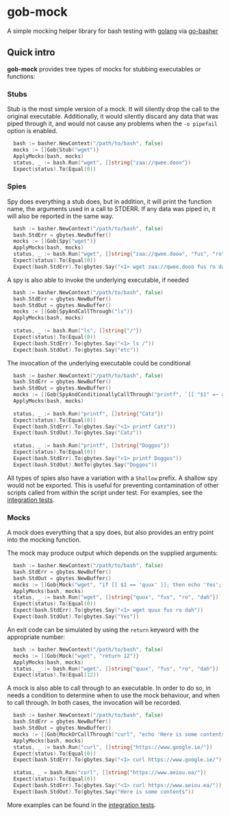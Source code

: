 # gob-mock
A simple mocking helper library for bash testing with [golang](https://golang.org/) via [go-basher](https://github.com/progrium/go-basher/)

## Quick intro

**gob-mock** provides tree types of mocks for stubbing executables or functions:

### Stubs
Stub is the most simple version of a mock. It will silently drop the call to the original executable. Additionally, it would silently discard any data that was piped through it, and would not cause any problems when the `-o pipefail` option is enabled.

```go
  bash := basher.NewContext("/path/to/bash", false)
  mocks := []Gob{Stub("wget")}
  ApplyMocks(bash, mocks)
  status, _ := bash.Run("wget", []string{"zaa://qwee.dooo"})
  Expect(status).To(Equal(0))
```

### Spies
Spy does everything a stub does, but in addition, it will print the function name, the arguments used in a call to STDERR. If any data was piped in, it will also be reported in the same way.

```go
  bash := basher.NewContext("/path/to/bash", false)
  bash.StdErr = gbytes.NewBuffer()
  mocks := []Gob{Spy("wget")}
  ApplyMocks(bash, mocks)
  status, _ := bash.Run("wget", []string{"zaa://qwee.dooo", "fus", "ro", "dah"})
  Expect(status).To(Equal(0))
  Expect(bash.StdErr).To(gbytes.Say("<1> wget zaa://qwee.dooo fus ro dah"))
```

A spy is also able to invoke the underlying executable, if needed
```go
  bash := basher.NewContext("/path/to/bash", false)
  bash.StdErr = gbytes.NewBuffer()
  bash.StdOut = gbytes.NewBuffer()
  mocks := []Gob{SpyAndCallThrough("ls")}
  ApplyMocks(bash, mocks)
  
  status, _ := bash.Run("ls", []string{"/"})
  Expect(status).To(Equal(0))
  Expect(bash.StdErr).To(gbytes.Say("<1> ls /"))
  Expect(bash.StdOut).To(gbytes.Say("etc"))
```

The invocation of the underlying executable could be conditional

```go
  bash := basher.NewContext("/path/to/bash", false)
  bash.StdErr = gbytes.NewBuffer()
  bash.StdOut = gbytes.NewBuffer()
  mocks := []Gob{SpyAndConditionallyCallThrough("printf", `[[ "$1" =~ at ]]`)}
  ApplyMocks(bash, mocks)
  
  status, _ := bash.Run("printf", []string{"Catz"})
  Expect(status).To(Equal(0))
  Expect(bash.StdErr).To(gbytes.Say("<1> printf Catz"))
  Expect(bash.StdOut).To(gbytes.Say("Catz"))
  
  status, _ := bash.Run("printf", []string{"Doggos"})
  Expect(status).To(Equal(0))
  Expect(bash.StdErr).To(gbytes.Say("<1> printf Doggos"))
  Expect(bash.StdOut).NotTo(gbytes.Say("Doggos"))
```

All types of spies also have a variation with a `Shallow` prefix. A shallow spy would not
be exported. This is useful for preventing contamination of other scripts called from within
the script under test. For examples, see the [integration tests](./gob_test.go).

### Mocks
A mock does everything that a spy does, but also provides an entry point into the mocking function. 

The mock may produce output which depends on the supplied arguments:
```go
  bash := basher.NewContext("/path/to/bash", false)
  bash.StdErr = gbytes.NewBuffer()
  bash.StdOut = gbytes.NewBuffer()
  mocks := []Gob{Mock("wget", "if [[ $1 == 'quux' ]]; then echo 'Yes'; else echo 'No'; fi")}
  ApplyMocks(bash, mocks)
  status, _ := bash.Run("wget", []string{"quux", "fus", "ro", "dah"})
  Expect(status).To(Equal(0))
  Expect(bash.StdErr).To(gbytes.Say("<1> wget quux fus ro dah"))
  Expect(bash.StdOut).To(gbytes.Say("Yes"))
```

An exit code can be simulated by using the `return` keyword with the appropriate number:

```go
  bash := basher.NewContext("/path/to/bash", false)
  mocks := []Gob{Mock("wget", "return 12")}
  ApplyMocks(bash, mocks)
  status, _ := bash.Run("wget", []string{"quux", "fus", "ro", "dah"})
  Expect(status).To(Equal(12))
```

A mock is also able to call through to an executable. In order to do so, in needs a condition
to determine when to use the mock behaviour, and when to call through. In both cases, the invocation
will be recorded.
```go
  bash := basher.NewContext("/path/to/bash", false)
  bash.StdErr = gbytes.NewBuffer()
  bash.StdOut = gbytes.NewBuffer()
  mocks := []Gob{MockOrCallThrough("curl", "echo 'Here is some contents'", `[[ "$1" =~ "google" ]]`)}
  ApplyMocks(bash, mocks)
  status, _ := bash.Run("curl", []string{"https://www.google.ie/"})
  Expect(status).To(Equal(0))
  Expect(bash.StdErr).To(gbytes.Say("<1> curl https://www.google.ie/"))
  
  status, _ = bash.Run("curl", []string{"https://www.aeiou.ea/"})
  Expect(status).To(Equal(0))
  Expect(bash.StdErr).To(gbytes.Say("<1> curl https://www.aeiou.ea/"))
  Expect(bash.StdOut).To(gbytes.Say("Here is some contents"))
```

More examples can be found in the [integration tests](./gob_test.go).
